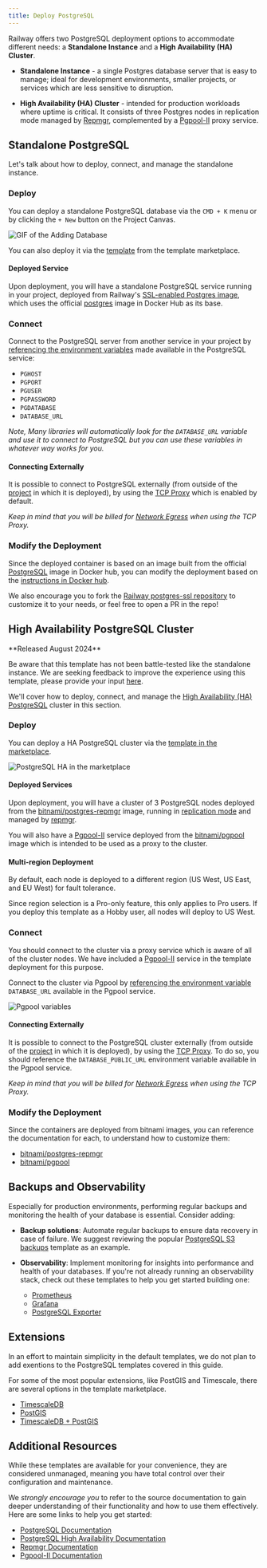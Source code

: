 ```yaml
---
title: Deploy PostgreSQL
---
```


Railway offers two PostgreSQL deployment options to accommodate different needs: a **Standalone Instance** and a **High Availability (HA) Cluster**.

- **Standalone Instance** - a single Postgres database server that is easy to manage; ideal for development environments, smaller projects, or services which are less sensitive to disruption.

- **High Availability (HA) Cluster** - intended for production workloads where uptime is critical.  It consists of three Postgres nodes in replication mode managed by [Repmgr](https://www.repmgr.org/docs/current/getting-started.html), complemented by a [Pgpool-II](https://www.pgpool.net/mediawiki/index.php/Main_Page) proxy service.

## Standalone PostgreSQL

Let's talk about how to deploy, connect, and manage the standalone instance.

### Deploy

You can deploy a standalone PostgreSQL database via the `CMD + K` menu or by clicking the `+ New` button on the Project Canvas.

<Image src="https://res.cloudinary.com/railway/image/upload/v1695934218/docs/databases/addDB_qxyctn.gif"
alt="GIF of the Adding Database"
layout="responsive"
width={450} height={396} quality={100} />

You can also deploy it via the [template](https://railway.app/template/postgres) from the template marketplace.

#### Deployed Service

Upon deployment, you will have a standalone PostgreSQL service running in your project, deployed from Railway's [SSL-enabled Postgres image](https://github.com/railwayapp-templates/postgres-ssl/pkgs/container/postgres-ssl), which uses the official [postgres](https://hub.docker.com/_/postgres) image in Docker Hub as its base.

### Connect

Connect to the PostgreSQL server from another service in your project by [referencing the environment variables](/guides/variables#referencing-another-services-variable) made available in the PostgreSQL service:

- `PGHOST`
- `PGPORT`
- `PGUSER`
- `PGPASSWORD`
- `PGDATABASE`
- `DATABASE_URL`

_Note, Many libraries will automatically look for the `DATABASE_URL` variable and use
it to connect to PostgreSQL but you can use these variables in whatever way works for you._

#### Connecting Externally

It is possible to connect to PostgreSQL externally (from outside of the [project](/develop/projects) in which it is deployed), by using the [TCP Proxy](/deploy/exposing-your-app#tcp-proxying) which is enabled by default.

*Keep in mind that you will be billed for [Network Egress](/reference/pricing/plans#resource-usage-pricing) when using the TCP Proxy.*

### Modify the Deployment

Since the deployed container is based on an image built from the official [PostgreSQL](https://hub.docker.com/_/postgres) image in Docker hub, you can modify the deployment based on the [instructions in Docker hub](https://hub.docker.com/_/postgres#:~:text=How%20to%20extend%20this%20image).

We also encourage you to fork the [Railway postgres-ssl repository](https://github.com/railwayapp-templates/postgres-ssl) to customize it to your needs, or feel free to open a PR in the repo!

## High Availability PostgreSQL Cluster

<Banner>
**Released August 2024** 

Be aware that this template has not been battle-tested like the standalone instance.  We are seeking feedback to improve the experience using this template, please provide your input [here](https://station.railway.com/templates/postgre-sql-ha-with-repmgr-33c997a9).
</Banner>

We'll cover how to deploy, connect, and manage the [High Availability (HA) PostgreSQL](https://www.postgresql.org/docs/current/high-availability.html) cluster in this section.

### Deploy

You can deploy a HA PostgreSQL cluster via the [template in the marketplace](https://railway.app/template/ha-postgres).

<Image src="https://res.cloudinary.com/railway/image/upload/v1723589926/docs/databases/postgrescluster_ac7vld.png"
alt="PostgreSQL HA in the marketplace"
layout="responsive"
width={405} height={396} quality={100} />

#### Deployed Services

Upon deployment, you will have a cluster of 3 PostgreSQL nodes deployed from the [bitnami/postgres-repmgr](https://hub.docker.com/r/bitnami/postgresql-repmgr) image, running in [replication mode](https://www.postgresql.org/docs/16/high-availability.html) and managed by [repmgr](https://www.repmgr.org/).

You will also have a [Pgpool-II](https://www.pgpool.net/docs/latest/en/html/) service deployed from the [bitnami/pgpool](https://hub.docker.com/r/bitnami/pgpool) image which is intended to be used as a proxy to the cluster.

#### Multi-region Deployment

By default, each node is deployed to a different region (US West, US East, and EU West) for fault tolerance.

Since region selection is a Pro-only feature, this only applies to Pro users.  If you deploy this template as a Hobby user, all nodes will deploy to US West.

### Connect

You should connect to the cluster via a proxy service which is aware of all of the cluster nodes.  We have included a [Pgpool-II](https://www.pgpool.net/docs/latest/en/html/) service in the template deployment for this purpose.

Connect to the cluster via Pgpool by [referencing the environment variable](/guides/variables#referencing-another-services-variable) `DATABASE_URL` available in the Pgpool service.

<Image src="https://res.cloudinary.com/railway/image/upload/v1723755568/docs/databases/CleanShot_2024-08-15_at_14.58.11_yyzinw.gif"
alt="Pgpool variables"
layout="responsive"
width={655} height={396} quality={100} />

#### Connecting Externally

It is possible to connect to the PostgreSQL cluster externally (from outside of the [project](/develop/projects) in which it is deployed), by using the [TCP Proxy](/deploy/exposing-your-app#tcp-proxying).  To do so, you should reference the `DATABASE_PUBLIC_URL` environment variable available in the Pgpool service.

*Keep in mind that you will be billed for [Network Egress](/reference/pricing/plans#resource-usage-pricing) when using the TCP Proxy.*

### Modify the Deployment

Since the containers are deployed from bitnami images, you can reference the documentation for each, to understand how to customize them:
- [bitnami/postgres-repmgr](https://github.com/bitnami/containers/blob/main/bitnami/postgresql-repmgr/README.md#environment-variables)
- [bitnami/pgpool](https://github.com/bitnami/containers/blob/main/bitnami/pgpool/README.md#environment-variables)

## Backups and Observability

Especially for production environments, performing regular backups and monitoring the health of your database is essential.  Consider adding:

- **Backup solutions**: Automate regular backups to ensure data recovery in case of failure.  We suggest reviewing the popular [PostgreSQL S3 backups](https://railway.app/template/I4zGrH) template as an example.

- **Observability**: Implement monitoring for insights into performance and health of your databases.  If you're not already running an observability stack, check out these templates to help you get started building one:
    - [Prometheus](https://railway.app/template/KmJatA)
    - [Grafana](https://railway.app/template/anURAt)
    - [PostgreSQL Exporter](https://railway.app/template/gDzHrM)

## Extensions

In an effort to maintain simplicity in the default templates, we do not plan to add exentions to the PostgreSQL templates covered in this guide.

For some of the most popular extensions, like PostGIS and Timescale, there are several options in the template marketplace.

- <a href="https://railway.app/template/VSbF5V" target="_blank">TimescaleDB</a>
- <a href="https://railway.app/template/postgis" target="_blank">PostGIS</a>
- <a href="https://railway.app/template/timescaledb-postgis" target="_blank">TimescaleDB + PostGIS</a>

## Additional Resources

While these templates are available for your convenience, they are considered unmanaged, meaning you have total control over their configuration and maintenance.  

We *strongly encourage you* to refer to the source documentation to gain deeper understanding of their functionality and how to use them effectively.  Here are some links to help you get started:
- [PostgreSQL Documentation](https://www.postgresql.org/)
- [PostgreSQL High Availability Documentation](https://www.postgresql.org/docs/current/high-availability.html)
- [Repmgr Documentation](https://www.repmgr.org/docs/current/getting-started.html)
- [Pgpool-II Documentation](https://www.pgpool.net/docs/latest/en/html/)